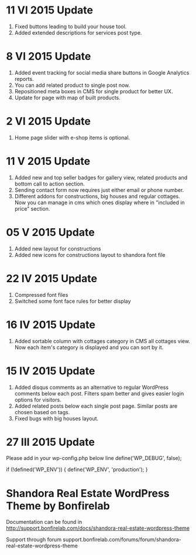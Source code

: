 # 11 VI 2015 Update

1. Fixed buttons leading to build your house tool.
2. Added extended descriptions for services post type.

# 8 VI 2015 Update

1. Added event tracking for social media share buttons in Google Analytics reports.
2. You can add related product to single post now.
3. Repositioned meta boxes in CMS for single product for better UX.
4. Update for page with map of built products.

# 2 VI 2015 Update

1. Home page slider with e-shop items is optional.

# 11 V 2015 Update

1. Added new and top seller badges for gallery view, related products and bottom call to action section.
2. Sending contact form now requires just either email or phone number.
3. Different addons for constructions, big houses and regular cottages. Now you can manage in cms which ones display where in "included in price" section.

# 05 V 2015 Update

1. Added new layout for constructions
2. Added new icons for constructions layout to shandora font file

# 22 IV 2015 Update

1. Compressed font files
2. Switched some font face rules for better display

# 16 IV 2015 Update

1. Added sortable column with cottages category in CMS all cottages view. Now each item's category is displayed and you can sort by it.

# 15 IV 2015 Update

1. Added disqus comments as an alternative to regular WordPress comments below each post. Filters spam better and gives easier login options for visitors.
2. Added related posts below each single post page. Similar posts are chosen based on tags.
3. Fixed bugs with big houses layout.

# 27 III 2015 Update

Please add in your wp-config.php below line define('WP_DEBUG', false);

if (!defined('WP_ENV')) {
	define('WP_ENV', 'production');
}

# Shandora Real Estate WordPress Theme by Bonfirelab

Documentation can be found in http://support.bonfirelab.com/docs/shandora-real-estate-wordpress-theme

Support through forum
support.bonfirelab.com/forums/forum/shandora-real-estate-wordpress-theme

